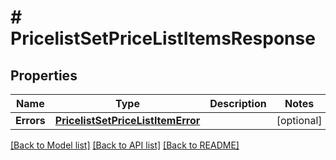 # # PricelistSetPriceListItemsResponse


## Properties 


Name | Type | Description | Notes
------------ | ------------- | ------------- | -------------
**Errors**| [**PricelistSetPriceListItemError**](PricelistSetPriceListItemError.md) |   | [optional]


[[Back to Model list]](../../README.md#models) [[Back to API list]](../../README.md#endpoints) [[Back to README]](../../README.md)

